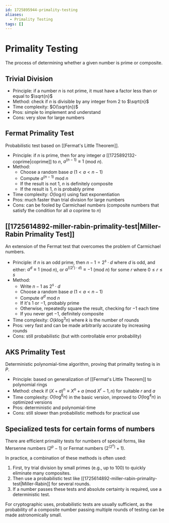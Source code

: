 ```yaml
---
id: 1725895944-primality-testing
aliases:
  - Primality Testing
tags: []
---
```


# Primality Testing
The process of determining whether a given number is prime or composite.

## Trivial Division
- Principle: if a number $n$ is not prime, it must have a factor less than or equal to $\sqrt{n}$
- Method: check if $n$ is divisible by any integer from $2$ to $\sqrt{n}$
- Time complexity: $O(\sqrt{n})$
- Pros: simple to implement and understand
- Cons: very slow for large numbers

## Fermat Primality Test
Probabilistic test based on [[Fermat's Little Theorem]].
- Principle: if $n$ is prime, then for any integer $a$ [[1725892132-coprime|coprime]] to $n$, $a^{(n-1)} \equiv 1$ (mod $n$).
- Method:
    - Choose a random base $a$ ($1<a<n-1$)
    - Compute $a^{(n-1)}$ mod $n$
    - If the result is not $1$, $n$ is definitely composite
    - If the result is $1$, $n$ is probably prime
- Time complexity: $O(\log n)$ using fast exponentiation
- Pros: much faster than trial division for large numbers
- Cons: can be fooled by Carmichael numbers (composite numbers that satisfy the condition for all $a$ coprime to $n$)

## [[1725614892-miller-rabin-primality-test|Miller-Rabin Primality Test]]
An extension of the Fermat test that overcomes the problem of Carmichael numbers.
- Principle: if $n$ is an odd prime, then $n-1=2^s \cdot d$ where $d$ is odd, and either: $a^d \equiv 1$ (mod $n$), or $a^{((2^r) \cdot d)} \equiv -1$ (mod $n$) for some $r$ where $0 \leq r \leq s$
- Method:
    - Write $n-1$ as $2^s \cdot d$
    - Choose a random base $a$ ($1 \lt a \lt n-1$)
    - Compute $a^d$ mod $n$
    - If it's $1$ or $-1$, probably prime
    - Otherwise, repeatedly square the result, checking for $-1$ each time
    - If you never get $-1$, definitely composite
- Time complexity: $O(k \log^3 n)$ where $k$ is the number of rounds
- Pros: very fast and can be made arbitrarily accurate by increasing rounds
- Cons: still probabilistic (but with controllable error probability)

## AKS Primality Test
Deterministic polynomial-time algorithm, proving that primality testing is in $P$.
- Principle: based on generalization of [[Fermat's Little Theorem]] to polynomial rings
- Method: check if $(X+a)^n \equiv X^n + a$ (mod $X^r-1,n$) for suitable $r$ and $a$
- Time complexity: $O(\log^6 n)$ in the basic version, improved to $O(\log^4 n)$ in optimized versions
- Pros: deterministic and polynomial-time
- Cons: still slower than probabilistic methods for practical use

## Specialized tests for certain forms of numbers
There are efficient primality tests for numbers of special forms, like Mersenne numbers ($2^p-1$) or Fermat numbers ($2^{(2^n)}+1$).

In practice, a combination of these methods is often used:
1. First, try trial division by small primes (e.g., up to 100) to quickly eliminate many composites.
2. Then use a probabilistic test like [[1725614892-miller-rabin-primality-test|Miller-Rabin]] for several rounds.
3. If a number passes these tests and absolute certainty is required, use a deterministic test.

For cryptographic uses, probabilistic tests are usually sufficient, as the probability of a composite number passing multiple rounds of testing can be made astronomically small.
